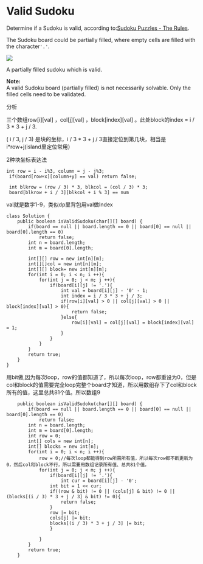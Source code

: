 # Valid Sudoku

Determine if a Sudoku is valid, according to:[Sudoku Puzzles - The Rules](http://sudoku.com.au/TheRules.aspx).

The Sudoku board could be partially filled, where empty cells are filled with the character`'.'`.

![](https://upload.wikimedia.org/wikipedia/commons/thumb/f/ff/Sudoku-by-L2G-20050714.svg/250px-Sudoku-by-L2G-20050714.svg.png)

A partially filled sudoku which is valid.

**Note:**  
A valid Sudoku board \(partially filled\) is not necessarily solvable. Only the filled cells need to be validated.

分析

三个数组row\[i\]\[val\] ，col\[j\]\[val\] ，block\[index\]\[val\] 。此处block的index = i / 3 \* 3 + j / 3.  

\( i / 3, j / 3\) 是块的坐标，i / 3 \* 3 + j / 3直接定位到第几块，相当是 i\*row+j\(island里定位常用）

2种块坐标表达法

```text
int row = i - i%3, column = j - j%3;
 if(board[row+x][column+y] == val) return false;
 
 int blkrow = (row / 3) * 3, blkcol = (col / 3) * 3; 
 board[blkrow + i / 3][blkcol + i % 3] == num
```

val就是数字1-9，类似dp里背包用val做Index

```text
class Solution {
    public boolean isValidSudoku(char[][] board) {
        if(board == null || board.length == 0 || board[0] == null || board[0].length == 0)
            return false;
        int n = board.length;
        int m = board[0].length;

        int[][] row = new int[n][m];
        int[][]col = new int[n][m];
        int[][] block= new int[n][m];
        for(int i = 0; i < n; i ++){
            for(int j = 0; j < m; j ++){
                if(board[i][j] != '.'){
                    int val = board[i][j] - '0' - 1;
                    int index = i / 3 * 3 + j / 3;
                    if(row[i][val] > 0 || col[j][val] > 0 || block[index][val] > 0){
                        return false;
                    }else{
                        row[i][val] = col[j][val] = block[index][val] = 1;
                    }
                }
            }
        }
        return true;
    }
}
```

用bit做,因为每次loop，row的值都知道了，所以每次loop，row都重设为0，但是col和block的值需要完全loop完整个board才知道，所以用数组存下了col和block所有的值，这里总共81个值。所以数组9

```text
    public boolean isValidSudoku(char[][] board) {
        if(board == null || board.length == 0 || board[0] == null || board[0].length == 0)
            return false;
        int n = board.length;
        int m = board[0].length;
        int row = 0;
        int[] cols = new int[n];
        int[] blocks = new int[n];
        for(int i = 0; i < n; i ++){
            row = 0;//每次loop都能得到row所需所有值，所以每次row都不断更新为0，然后col和block不行，所以需要用数组记录所有值、总共81个值。
            for(int j = 0; j < m; j ++){
                if(board[i][j] != '.'){
                    int cur = board[i][j] - '0';
                int bit = 1 << cur;
                if((row & bit) != 0 || (cols[j] & bit) != 0 || (blocks[(i / 3) * 3 + j / 3] & bit) != 0){
                    return false;
                }
                row |= bit;
                cols[j] |= bit;
                blocks[(i / 3) * 3 + j / 3] |= bit;
                }

            }
        }
        return true;
    }
```

